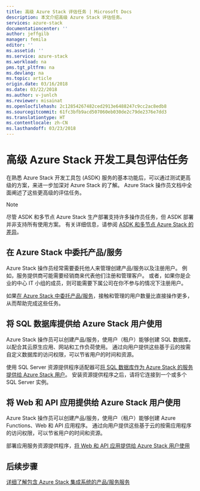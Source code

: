 ```yaml
---
title: 高级 Azure Stack 评估任务 | Microsoft Docs
description: 本文介绍高级 Azure Stack 评估任务。
services: azure-stack
documentationcenter: ''
author: jeffgilb
manager: femila
editor: ''
ms.assetid: ''
ms.service: azure-stack
ms.workload: na
pms.tgt_pltfrm: na
ms.devlang: na
ms.topic: article
origin.date: 03/16/2018
ms.date: 03/22/2018
ms.author: v-junlch
ms.reviewer: misainat
ms.openlocfilehash: 2c12854267482ced2913e6488247c9cc2ac8edb8
ms.sourcegitcommit: 61fc3bfb9acd507060eb030de2c79de2376e7dd3
ms.translationtype: HT
ms.contentlocale: zh-CN
ms.lasthandoff: 03/23/2018
---
```

# <a name="advanced-azure-stack-development-kit-evaluation-tasks"></a>高级 Azure Stack 开发工具包评估任务
在熟悉 Azure Stack 开发工具包 (ASDK) 服务的基本功能后，可以通过测试更高级的方案，来进一步加深对 Azure Stack 的了解。 Azure Stack 操作员文档中全面阐述了这些更高级的评估任务。

> [!NOTE]
> 尽管 ASDK 和多节点 Azure Stack 生产部署支持许多操作员任务，但 ASDK 部署并非支持所有使用方案。 有关详细信息，请参阅 [ASDK 和多节点 Azure Stack 的差异](asdk-what-is.md#asdk-and-multi-node-azure-stack-differences)。

## <a name="delegate-offers-in-azure-stack"></a>在 Azure Stack 中委托产品/服务
Azure Stack 操作员经常需要委托他人来管理创建产品/服务以及注册用户。 例如，服务提供商可能需要经销商来代表他们注册和管理客户。 或者，如果你是企业的中心 IT 小组的成员，则可能需要下属公司在你不参与的情况下注册用户。

如果[在 Azure Stack 中委托产品/服务](../azure-stack-delegated-provider.md)，接触和管理的用户数量比直接操作更多，从而帮助完成这些任务。 

## <a name="make-sql-databases-available-to-your-azure-stack-users"></a>将 SQL 数据库提供给 Azure Stack 用户使用
Azure Stack 操作员可以创建产品/服务，使用户（租户）能够创建 SQL 数据库，以配合其云原生应用、网站和工作负荷使用。 通过向用户提供这些基于云的按需自定义数据库的访问权限，可以节省用户的时间和资源。 

使用 SQL Server 资源提供程序适配器可[将 SQL 数据库作为 Azure Stack 的服务提供给 Azure Stack 用户](../azure-stack-tutorial-sql-server.md)。 安装资源提供程序之后，请将它连接到一个或多个 SQL Server 实例。

## <a name="make-web-and-api-apps-available-to-your-azure-stack-users"></a>将 Web 和 API 应用提供给 Azure Stack 用户使用
Azure Stack 操作员可以创建产品/服务，使用户（租户）能够创建 Azure Functions、Web 和 API 应用程序。 通过向用户提供这些基于云的按需应用程序的访问权限，可以节省用户的时间和资源。

部署应用服务资源提供程序，[将 Web 和 API 应用提供给 Azure Stack 用户使用](../azure-stack-tutorial-app-service.md)

## <a name="next-steps"></a>后续步骤
[详细了解包含 Azure Stack 集成系统的产品/服务服务](../azure-stack-offer-services-overview.md)

